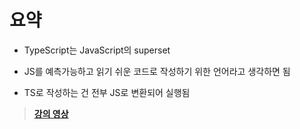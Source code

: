 # 요약

- TypeScript는 JavaScript의 superset

- JS를 예측가능하고 읽기 쉬운 코드로 작성하기 위한 언어라고 생각하면 됨

- TS로 작성하는 건 전부 JS로 변환되어 실행됨

> **[강의 영상](https://youtu.be/7wAhwv2Rbxw)**